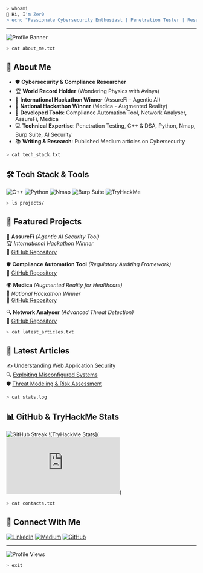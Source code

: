 ```sh
> whoami
👋 Hi, I'm Zer0
> echo "Passionate Cybersecurity Enthusiast | Penetration Tester | Researcher"
```

---

![Profile Banner](A_digital_banner_image_displays_the_name_and_profe.png)

```sh
> cat about_me.txt
```

## 🚀 About Me
- 🛡 **Cybersecurity & Compliance Researcher**
- 🏆 **World Record Holder** (Wondering Physics with Avinya)
- 🥇 **International Hackathon Winner** (AssureFi - Agentic AI)
- 🏅 **National Hackathon Winner** (Medica - Augmented Reality)
- 🔬 **Developed Tools**: Compliance Automation Tool, Network Analyser, AssureFi, Medica
- 💻 **Technical Expertise**: Penetration Testing, C++ & DSA, Python, Nmap, Burp Suite, AI Security
- 📚 **Writing & Research**: Published Medium articles on Cybersecurity

```sh
> cat tech_stack.txt
```

## 🛠 Tech Stack & Tools
![C++](https://img.shields.io/badge/C%2B%2B-00599C?style=flat-square&logo=c%2B%2B&logoColor=white)
![Python](https://img.shields.io/badge/Python-3776AB?style=flat-square&logo=python&logoColor=white)
![Nmap](https://img.shields.io/badge/Nmap-009639?style=flat-square&logo=nmap&logoColor=white)
![Burp Suite](https://img.shields.io/badge/Burp_Suite-FF7139?style=flat-square&logo=burp-suite&logoColor=white)
![TryHackMe](https://img.shields.io/badge/TryHackMe-000000?style=flat-square&logo=tryhackme&logoColor=white)

```sh
> ls projects/
```

## 📌 Featured Projects
🚀 **AssureFi** *(Agentic AI Security Tool)*  
🏆 *International Hackathon Winner*  
🔗 [GitHub Repository](#)

🛡 **Compliance Automation Tool** *(Regulatory Auditing Framework)*  
🔗 [GitHub Repository](#)

🌍 **Medica** *(Augmented Reality for Healthcare)*  
🥇 *National Hackathon Winner*  
🔗 [GitHub Repository](#)

🔍 **Network Analyser** *(Advanced Threat Detection)*  
🔗 [GitHub Repository](#)

```sh
> cat latest_articles.txt
```

## 📜 Latest Articles
✍️ [Understanding Web Application Security](#)  
🔍 [Exploiting Misconfigured Systems](#)  
🛡 [Threat Modeling & Risk Assessment](#)  

```sh
> cat stats.log
```

## 📊 GitHub & TryHackMe Stats
![GitHub Streak](https://github-readme-streak-stats.herokuapp.com/?user=zer0&theme=dark&hide_border=true)
![TryHackMe Stats](<iframe src="https://tryhackme.com/api/v2/badges/public-profile?userPublicId=2252732" style='border:none;'></iframe>)

```sh
> cat contacts.txt
```

## 🔗 Connect With Me
[![LinkedIn](https://img.shields.io/badge/LinkedIn-0A66C2?style=flat-square&logo=linkedin&logoColor=white)](https://linkedin.com/in/your-profile)
[![Medium](https://img.shields.io/badge/Medium-12100E?style=flat-square&logo=medium&logoColor=white)](https://medium.com/@your-profile)
[![GitHub](https://img.shields.io/badge/GitHub-181717?style=flat-square&logo=github&logoColor=white)](https://github.com/zer0)

---

![Profile Views](https://komarev.com/ghpvc/?username=zer0&label=Profile%20Views&color=0e75b6&style=flat)

```sh
> exit
```
